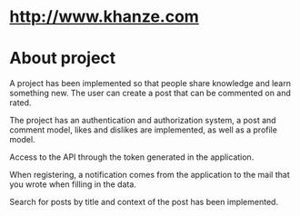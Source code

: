 <http://www.khanze.com>
=====================

About project
=====================
A project has been implemented so that people share knowledge and learn something new. The user can create a post that can be commented on and rated.

The project has an authentication and authorization system, a post and comment model, likes and dislikes are implemented, as well as a profile model.

Access to the API through the token generated in the application.

When registering, a notification comes from the application to the mail that you wrote when filling in the data.

Search for posts by title and context of the post has been implemented.